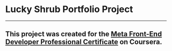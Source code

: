 # Lucky Shrub Portfolio Project

---
## This project was created for the [Meta Front-End Developer Professional Certificate](https://www.coursera.org/professional-certificates/meta-front-end-developer) on Coursera.
